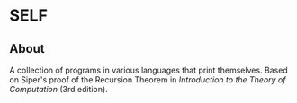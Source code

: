 # SELF

## About

A collection of programs in various languages that print themselves.
Based on Siper's proof of the Recursion Theorem in _Introduction to the
Theory of Computation_ (3rd edition).

